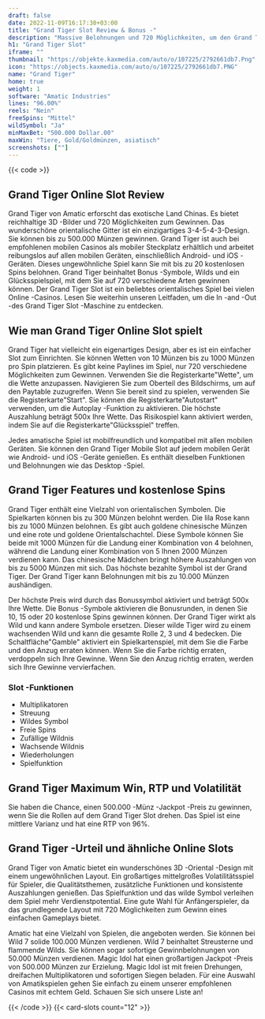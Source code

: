 ```yaml
---
draft: false
date: 2022-11-09T16:17:38+03:00
title: "Grand Tiger Slot Review & Bonus -"
description: "Massive Belohnungen und 720 Möglichkeiten, um den Grand Tiger Slot von Amatic zu gewinnen! Unsere Bewertung umfasst RTP, Funktionen, Volatilität, Auszahlungen und mehr! Hier finden Sie die vollständige Bewertung hier!"
h1: "Grand Tiger Slot"
iframe: ""
thumbnail: "https://objekte.kaxmedia.com/auto/o/107225/2792661db7.Png"
icon: "https://objects.kaxmedia.com/auto/o/107225/2792661db7.PNG"
name: "Grand Tiger"
home: true
weight: 1
software: "Amatic Industries"
lines: "96.00%"
reels: "Nein"
freeSpins: "Mittel"
wildSymbol: "Ja"
minMaxBet: "500.000 Dollar.00"
maxWin: "Tiere, Gold/Goldmünzen, asiatisch"
screenshots: [""]
---
```


{{< code >}}<h2>Grand Tiger Online Slot Review</h2><p>Grand Tiger von Amatic erforscht das exotische Land Chinas. Es bietet reichhaltige 3D -Bilder und 720 Möglichkeiten zum Gewinnen. Das wunderschöne orientalische Gitter ist ein einzigartiges 3-4-5-4-3-Design. Sie können bis zu 500.000 Münzen gewinnen. Grand Tiger ist auch bei empfohlenen mobilen Casinos als mobiler Steckplatz erhältlich und arbeitet reibungslos auf allen mobilen Geräten, einschließlich Android- und iOS -Geräten. Dieses ungewöhnliche Spiel kann Sie mit bis zu 20 kostenlosen Spins belohnen. Grand Tiger beinhaltet Bonus -Symbole, Wilds und ein Glücksspielspiel, mit dem Sie auf 720 verschiedene Arten gewinnen können. Der Grand Tiger Slot ist ein beliebtes orientalisches Spiel bei vielen Online -Casinos. Lesen Sie weiterhin unseren Leitfaden, um die In -and -Out -des Grand Tiger Slot -Maschine zu entdecken.</p><h2>Wie man Grand Tiger Online Slot spielt</h2><p>Grand Tiger hat vielleicht ein eigenartiges Design, aber es ist ein einfacher Slot zum Einrichten. Sie können Wetten von 10 Münzen bis zu 1000 Münzen pro Spin platzieren. Es gibt keine Paylines im Spiel, nur 720 verschiedene Möglichkeiten zum Gewinnen. Verwenden Sie die Registerkarte"Wette", um die Wette anzupassen. Navigieren Sie zum Oberteil des Bildschirms, um auf den Paytable zuzugreifen. Wenn Sie bereit sind zu spielen, verwenden Sie die Registerkarte"Start". Sie können die Registerkarte"Autostart" verwenden, um die Autoplay -Funktion zu aktivieren. Die höchste Auszahlung beträgt 500x Ihre Wette. Das Risikospiel kann aktiviert werden, indem Sie auf die Registerkarte"Glücksspiel" treffen.</p><p>Jedes amatische Spiel ist mobilfreundlich und kompatibel mit allen mobilen Geräten. Sie können den Grand Tiger Mobile Slot auf jedem mobilen Gerät wie Android- und iOS -Geräte genießen. Es enthält dieselben Funktionen und Belohnungen wie das Desktop -Spiel.</p><h2>Grand Tiger Features und kostenlose Spins</h2><p>Grand Tiger enthält eine Vielzahl von orientalischen Symbolen. Die Spielkarten können bis zu 300 Münzen belohnt werden. Die lila Rose kann bis zu 1000 Münzen belohnen. Es gibt auch goldene chinesische Münzen und eine rote und goldene Orientalschachtel. Diese Symbole können Sie beide mit 1000 Münzen für die Landung einer Kombination von 4 belohnen, während die Landung einer Kombination von 5 Ihnen 2000 Münzen verdienen kann. Das chinesische Mädchen bringt höhere Auszahlungen von bis zu 5000 Münzen mit sich. Das höchste bezahlte Symbol ist der Grand Tiger. Der Grand Tiger kann Belohnungen mit bis zu 10.000 Münzen aushändigen.</p><p>Der höchste Preis wird durch das Bonussymbol aktiviert und beträgt 500x Ihre Wette. Die Bonus -Symbole aktivieren die Bonusrunden, in denen Sie 10, 15 oder 20 kostenlose Spins gewinnen können. Der Grand Tiger wirkt als Wild und kann andere Symbole ersetzen. Dieser wilde Tiger wird zu einem wachsenden Wild und kann die gesamte Rolle 2, 3 und 4 bedecken. Die Schaltfläche"Gamble" aktiviert ein Spielkartenspiel, mit dem Sie die Farbe und den Anzug erraten können. Wenn Sie die Farbe richtig erraten, verdoppeln sich Ihre Gewinne. Wenn Sie den Anzug richtig erraten, werden sich Ihre Gewinne vervierfachen.</p><h3>
Slot -Funktionen</h3><ul>
<li></span>
Multiplikatoren</li>
<li></span>
Streuung</li>
<li></span>
Wildes Symbol</li>
<li></span>
Freie Spins</li>
<li></span>
Zufällige Wildnis</li>
<li></span>
Wachsende Wildnis</li>
<li></span>
Wiederholungen</li>
<li></span>
Spielfunktion</li></ul><h2>Grand Tiger Maximum Win, RTP und Volatilität</h2><p>Sie haben die Chance, einen 500.000 -Münz -Jackpot -Preis zu gewinnen, wenn Sie die Rollen auf dem Grand Tiger Slot drehen. Das Spiel ist eine mittlere Varianz und hat eine RTP von 96%.</p><h2>Grand Tiger -Urteil und ähnliche Online Slots</h2><p>Grand Tiger von Amatic bietet ein wunderschönes 3D -Oriental -Design mit einem ungewöhnlichen Layout. Ein großartiges mittelgroßes Volatilitätsspiel für Spieler, die Qualitätsthemen, zusätzliche Funktionen und konsistente Auszahlungen genießen. Das Spielfunktion und das wilde Symbol verleihen dem Spiel mehr Verdienstpotential. Eine gute Wahl für Anfängerspieler, da das grundlegende Layout mit 720 Möglichkeiten zum Gewinn eines einfachen Gameplays bietet.</p><p>Amatic hat eine Vielzahl von Spielen, die angeboten werden. Sie können bei Wild 7 solide 100.000 Münzen verdienen. Wild 7 beinhaltet Streusterne und flammende Wilds. Sie können sogar sofortige Gewinnbelohnungen von 50.000 Münzen verdienen. Magic Idol hat einen großartigen Jackpot -Preis von 500.000 Münzen zur Erzielung. Magic Idol ist mit freien Drehungen, dreifachen Multiplikatoren und sofortigen Siegen beladen. Für eine Auswahl von Amatikspielen gehen Sie einfach zu einem unserer empfohlenen Casinos mit echtem Geld. Schauen Sie sich unsere Liste an!</p>{{< /code >}}
 {{< card-slots count="12" >}}